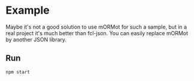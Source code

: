 # Example

Maybe it's not a good solution to use mORMot for such a sample, but in a real
project it's much better than fcl-json. You can easily replace mORMot by another
JSON library.

## Run

`npm start`

